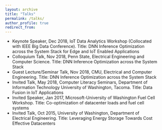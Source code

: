 ```yaml
---
layout: archive
title: "Talks"
permalink: /talks/
author_profile: true
redirect_from:
---
```

 * Keynote Speaker, Dec 2018, IoT Data Analytics Workshop (Collocated with IEEE Big Data Conference). Title: DNN Inference Optimization across the System Stack for Edge and IoT Enabled Applications
 * Colloquium Talk,  Nov 2018, Penn State, Electrical Engineering and Computer Science. Title: DNN Inference Optimization across the System Stack
  * Guest Lecture/Seminar Talk,  Nov 2018, CMU, Electrical and Computer Engineering. Title: DNN Inference Optimization across the System Stack
  * Invited Talk,  May 2018, Computer Literacy Seminars, Department of Information Technology University of Washington, Tacoma. Title: Data Fusion in IoT Applications 
  * Invited Speaker, Jan 2017, Microsoft-University of Washington Fuel Cell Workshop. Title: Co-optimization of datacenter loads and fuel cell systems
  * Invited Talk, Oct 2015, University of Washington, Department of Electrical Engineering. Title: Leveraging Energy Storage Towards Cost Effective Datacenters


